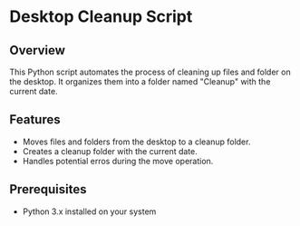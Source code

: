 # Desktop Cleanup Script

## Overview
This Python script automates the process of cleaning up files and folder on the desktop. It organizes them into a folder named "Cleanup" with the current date.

## Features
- Moves files and folders from the desktop to a cleanup folder.
- Creates a cleanup folder with the current date.
- Handles potential erros during the move operation.

## Prerequisites
- Python 3.x installed on your system

